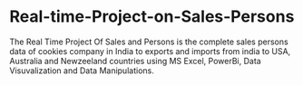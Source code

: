 # Real-time-Project-on-Sales-Persons
The Real Time Project Of Sales and Persons is the complete sales persons data of cookies company in India to exports and imports from india to  USA, Australia and Newzeeland countries using 
MS Excel, PowerBi, Data Visuvalization and Data Manipulations.
